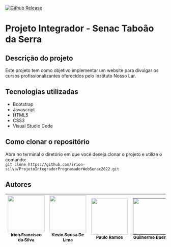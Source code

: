 [![Github Release](https://img.shields.io/badge/release%20date-december%202022-orange)](https://github.com/irion-silva/ProjetoIntegradorProgramadorWebSenac2022/)
# Projeto Integrador - Senac Taboão da Serra <br>


## Descrição do projeto<br>
Este projeto tem como objetivo implementar um website para divulgar os cursos profissionalizantes
oferecidos pelo Instituto Nosso Lar.

## Tecnologias utilizadas<br>
<ul>
    <li>Bootstrap</li>
    <li>Javascript</li>
    <li>HTML5</li>
    <li>CSS3</li>
    <li>Visual Studio Code</li>
</ul>

## Como clonar o repositório<br>
Abra no terminal o diretório em que você deseja clonar o projeto e utilize o comando:<br>
```git clone https://github.com/irion-silva/ProjetoIntegradorProgramadorWebSenac2022.git```

## Autores<br>
| [<img src="https://avatars.githubusercontent.com/u/83726646?v=4" width=115><br><sub>Irion Francisco da Silva</sub>](https://github.com/irion-silva) |  [<img src="https://avatars.githubusercontent.com/u/113907129?v=4" width=115><br><sub>Kevin Sousa De Lima</sub>](https://github.com/Kevinho30) |  [<img src="https://avatars.githubusercontent.com/u/113907223?v=4" width=115><br><sub>Paulo Ramos</sub>](https://github.com/paulorramos) |  [<img src="https://external-content.duckduckgo.com/iu/?u=https%3A%2F%2Fgithub.githubassets.com%2Fimages%2Fmodules%2Flogos_page%2FOctocat.png&f=1&nofb=1&ipt=9491dba439160f9ed01a9ad8b201ff07a77917766026c8f54302cf805a9ca251&ipo=images" width=115><br><sub>Guilherme Bueno</sub>]() |
| :---: | :---: | :---: | :---: |
